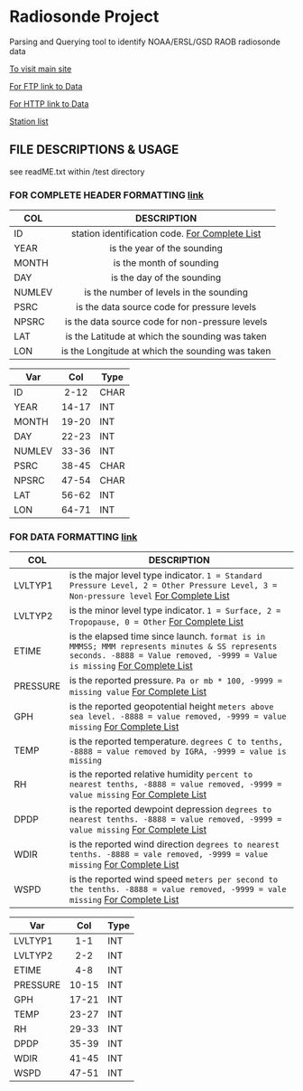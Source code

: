 # Radiosonde Project

Parsing and Querying tool to identify NOAA/ERSL/GSD RAOB radiosonde data

[To visit main site](https://www.ncdc.noaa.gov/data-access/weather-balloon/integrated-global-radiosonde-archive)

[For FTP link to Data](ftp://ftp.ncdc.noaa.gov/pub/data/igra)

[For HTTP link to Data](https://www1.ncdc.noaa.gov/pub/data/igra/)

[Station list](ftp://ftp.ncdc.noaa.gov/pub/data/igra/igra2-station-list.txt)


## FILE DESCRIPTIONS & USAGE
see readME.txt within /test directory

### FOR COMPLETE HEADER FORMATTING [link](ftp://ftp.ncdc.noaa.gov/pub/data/igra/data/igra2-data-format.txt)

COL | DESCRIPTION
--- | :---:
ID | station identification code. [For Complete List](ftp://ftp.ncdc.noaa.gov/pub/data/igra/data/igra2-data-format.txt)
YEAR | is the year of the sounding
MONTH | is the month of sounding
DAY | is the day of the sounding
NUMLEV | is the number of levels in the sounding
PSRC | is the data source code for pressure levels
NPSRC | is the data source code for non-pressure levels
LAT | is the Latitude at which the sounding was taken
LON | is the Longitude at which the sounding was taken


Var | Col | Type|
----| :----:| ----|
ID | 2-12 | CHAR|
YEAR | 14-17 | INT|
MONTH | 19-20 | INT|
DAY | 22-23 | INT|
NUMLEV | 33-36 | INT|
PSRC | 38-45 | CHAR|
NPSRC | 47-54 | CHAR|
LAT | 56-62 | INT|
LON | 64-71 | INT|


### FOR DATA FORMATTING [link](ftp://ftp.ncdc.noaa.gov/pub/data/igra/data/igra2-data-format.txt)

COL | DESCRIPTION
--- | ---
LVLTYP1 | is the major level type indicator. `1 = Standard Pressure Level, 2 = Other Pressure Level, 3 = Non-pressure level` [For Complete List](ftp://ftp.ncdc.noaa.gov/pub/data/igra/data/igra2-data-format.txt)
LVLTYP2 | is the minor level type indicator. `1 = Surface, 2 = Tropopause, 0 = Other` [For Complete List](ftp://ftp.ncdc.noaa.gov/pub/data/igra/data/igra2-data-format.txt)
ETIME | is the elapsed time since launch. `format is in MMMSS; MMM represents minutes & SS represents seconds. -8888 = Value removed, -9999 = Value is missing` [For Complete List](ftp://ftp.ncdc.noaa.gov/pub/data/igra/data/igra2-data-format.txt)
PRESSURE | is the reported pressure. `Pa or mb * 100, -9999 = missing value` [For Complete List](ftp://ftp.ncdc.noaa.gov/pub/data/igra/data/igra2-data-format.txt)
GPH | is the reported geopotential height `meters above sea level. -8888 = value removed, -9999 = value missing` [For Complete List](ftp://ftp.ncdc.noaa.gov/pub/data/igra/data/igra2-data-format.txt)
TEMP | is the reported temperature. `degrees C to tenths, -8888 = value removed by IGRA, -9999 = value is missing` 
RH | is the reported relative humidity `percent to nearest tenths, -8888 = value removed, -9999 = value missing` [For Complete List](ftp://ftp.ncdc.noaa.gov/pub/data/igra/data/igra2-data-format.txt)
DPDP | is the reported dewpoint depression `degrees to nearest tenths. -8888 = value removed, -9999 = value missing`  [For Complete List](ftp://ftp.ncdc.noaa.gov/pub/data/igra/data/igra2-data-format.txt)
WDIR | is the reported wind direction `degrees to nearest tenths. -8888 = vale removed, -9999 = value missing`  [For Complete List](ftp://ftp.ncdc.noaa.gov/pub/data/igra/data/igra2-data-format.txt)
WSPD | is the reported wind speed `meters per second to the tenths. -8888 = value removed, -9999 = vale missing`  [For Complete List](ftp://ftp.ncdc.noaa.gov/pub/data/igra/data/igra2-data-format.txt)


Var | Col | Type|
--- | :---:| ---|
LVLTYP1 | 1-1 | INT|
LVLTYP2 | 2-2 | INT|
ETIME | 4-8 | INT|
PRESSURE | 10-15 | INT|
GPH | 17-21 | INT|
TEMP | 23-27 | INT|
RH | 29-33 | INT|
DPDP | 35-39 | INT|
WDIR | 41-45 | INT|
WSPD | 47-51 | INT|




